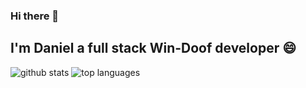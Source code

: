 ### Hi there 👋

I'm Daniel a full stack Win-Doof developer 😄 
---
![github stats](https://github-readme-stats.vercel.app/api?username=facebamm&show_icons=true)
![top languages](https://github-readme-stats.vercel.app/api/top-langs/?username=facebamm&layout=compact)

<!--
**facebamm/facebamm** is a ✨ _special_ ✨ repository because its `README.md` (this file) appears on your GitHub profile.

Here are some ideas to get you started:

- 🔭 I’m currently working on ...
- 🌱 I’m currently learning ...
- 👯 I’m looking to collaborate on ...
- 🤔 I’m looking for help with ...
- 💬 Ask me about ...
- 📫 How to reach me: ...
-  Pronouns: ...
- ⚡ Fun fact: ...
-->
